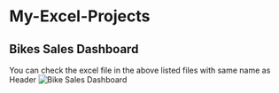 # My-Excel-Projects
## Bikes Sales Dashboard
You can check the excel file in the above listed files with same name as Header
![Bike Sales Dashboard](https://github.com/Makkala-Kumar/My-Excel-Projects/assets/136322019/133ba288-d777-482a-a250-10bb635fc6c9)

